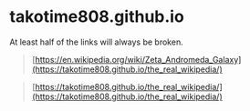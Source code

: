 # takotime808.github.io
At least half of the links will always be broken.

> [https://en.wikipedia.org/wiki/Zeta_Andromeda_Galaxy](https://takotime808.github.io/the_real_wikipedia/)

> [https://takotime808.github.io/the_real_wikipedia/](https://takotime808.github.io/the_real_wikipedia/)
